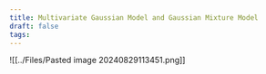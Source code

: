 ```yaml
---
title: Multivariate Gaussian Model and Gaussian Mixture Model
draft: false
tags:
---
```

  

![[../Files/Pasted image 20240829113451.png]]
